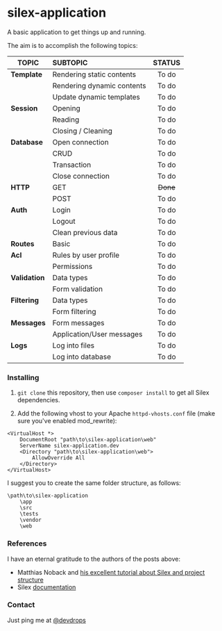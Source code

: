 # silex-application

A basic application to get things up and running.

The aim is to accomplish the following topics:

| TOPIC          | SUBTOPIC                   | STATUS |
|----------------|:---------------------------|:------:|
| **Template**   | Rendering static contents  | To do  |
|                | Rendering dynamic contents | To do  |
|                | Update dynamic templates   | To do  |
| **Session**    | Opening                    | To do  |
|                | Reading                    | To do  |
|                | Closing / Cleaning         | To do  |
| **Database**   | Open connection            | To do  |
|                | CRUD                       | To do  |
|                | Transaction                | To do  |
|                | Close connection           | To do  |
| **HTTP**       | GET                        | ~~Done~~   |
|                | POST                       | To do  |
| **Auth**       | Login                      | To do  |
|                | Logout                     | To do  |
|                | Clean previous data        | To do  |
| **Routes**     | Basic                      | To do  |
| **Acl**        | Rules by user profile      | To do  |
|                | Permissions                | To do  |
| **Validation** | Data types                 | To do  |
|                | Form validation            | To do  |
| **Filtering**  | Data types                 | To do  |
|                | Form filtering             | To do  |
| **Messages**   | Form messages              | To do  |
|                | Application/User messages  | To do  |
| **Logs**       | Log into files             | To do  |
|                | Log into database          | To do  |

### Installing
1. `git clone` this repository, then use `composer install` to get all Silex dependencies.

2. Add the following vhost to your Apache `httpd-vhosts.conf` file (make sure you've enabled mod_rewrite):

```
<VirtualHost *>
    DocumentRoot "path\to\silex-application\web"
    ServerName silex-application.dev
    <Directory "path\to\silex-application\web">
        AllowOverride All
    </Directory>
</VirtualHost>
```

I suggest you to create the same folder structure, as follows:

```
\path\to\silex-application
    \app
    \src
    \tests
    \vendor
    \web
```

### References
I have an eternal gratitude to the authors of the posts above:
+ Matthias Noback and [his excellent tutorial about Silex and project structure](http://php-and-symfony.matthiasnoback.nl/2012/01/silex-getting-your-project-structure-right/)
+ Silex [documentation](http://silex.sensiolabs.org/documentation)

### Contact
Just ping me at [@devdrops](https://twitter.com/devdrops)
